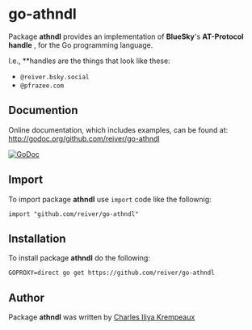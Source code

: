 # go-athndl

Package **athndl** provides an implementation of **BlueSky**'s **AT-Protocol** **handle** , for the Go programming language.

I.e., **handle*s* are the things that look like these:

* `@reiver.bsky.social`
* `@pfrazee.com`

## Documention

Online documentation, which includes examples, can be found at: http://godoc.org/github.com/reiver/go-athndl

[![GoDoc](https://godoc.org/github.com/reiver/go-athndl?status.svg)](https://godoc.org/github.com/reiver/go-athndl)

## Import

To import package **athndl** use `import` code like the follownig:
```
import "github.com/reiver/go-athndl"
```

## Installation

To install package **athndl** do the following:
```
GOPROXY=direct go get https://github.com/reiver/go-athndl
```

## Author

Package **athndl** was written by [Charles Iliya Krempeaux](http://reiver.link)
